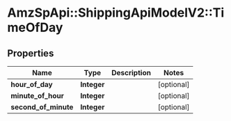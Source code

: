 # AmzSpApi::ShippingApiModelV2::TimeOfDay

## Properties
Name | Type | Description | Notes
------------ | ------------- | ------------- | -------------
**hour_of_day** | **Integer** |  | [optional] 
**minute_of_hour** | **Integer** |  | [optional] 
**second_of_minute** | **Integer** |  | [optional] 

